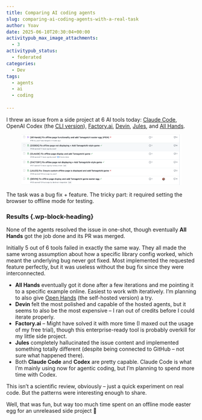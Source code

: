 ```yaml
---
title: Comparing AI coding agents
slug: comparing-ai-coding-agents-with-a-real-task
author: Yoav
date: 2025-06-10T20:30:04+00:00
activitypub_max_image_attachments:
  - 3
activitypub_status:
  - federated
categories:
  - Dev
tags:
  - agents
  - ai
  - coding

---
```

I threw an issue from a side project at 6 AI tools today: [Claude Code][1], OpenAI Codex (the [CLI version][2]), [Factory.ai][3], [Devin][4], [Jules][5], and [All Hands][6].<figure class="wp-block-image size-large has-lightbox has-lightbox">

<img decoding="async" src="images/Screenshot-2025-06-10-at-22.48.16-1024x324.png" alt="screenshot of a list of 6 pull requests in a Github project. Each PR was created by a different AI tool to address the same ISSUE" class="wp-image-3914" /> </figure> 

The task was a bug fix + feature. The tricky part: it required setting the browser to offline mode for testing.

### **Results** {.wp-block-heading}

None of the agents resolved the issue in one-shot, though eventually **All Hands** got the job done and its PR was merged. 

Initially 5 out of 6 tools failed in exactly the same way. They all made the same wrong assumption about how a specific library config worked, which meant the underlying bug never got fixed. Most implemented the requested feature perfectly, but it was useless without the bug fix since they were interconnected.

<ul class="wp-block-list">
  <li>
    <strong>All Hands</strong> eventually got it done after a few iterations and me pointing it to a specific example online. Easiest to work with iteratively. I&#8217;m planning to also give <a href="https://github.com/All-Hands-AI/OpenHands">Open Hands</a> (the self-hosted version) a try.
  </li>
  <li>
    <strong>Devin</strong> felt the most polished and capable of the hosted agents, but it seems to also be the most expensive &#8211; I ran out of credits before I could iterate properly.
  </li>
  <li>
    <strong>Factory.ai</strong> &#8211; Might have solved it with more time (I maxed out the usage of my free trial), though this enterprise-ready tool is probably overkill for my little side project.
  </li>
  <li>
    <strong>Jules</strong> completely hallucinated the issue content and implemented something totally different (despite being connected to GitHub &#8211; not sure what happened there).
  </li>
  <li>
    Both <strong>Claude Code</strong> and <strong>Codex</strong> are pretty capable. Claude Code is what I&#8217;m mainly using now for agentic coding, but I&#8217;m planning to spend more time with Codex.
  </li>
</ul>

This isn&#8217;t a scientific review, obviously &#8211; just a quick experiment on real code. But the patterns were interesting enough to share.

Well, that was fun, but way too much time spent on an offline mode easter egg for an unreleased side project 🙂

 [1]: https://www.anthropic.com/claude-code
 [2]: https://github.com/openai/codex
 [3]: https://www.factory.ai/
 [4]: https://devin.ai/
 [5]: https://jules.google.com/
 [6]: https://www.all-hands.dev/